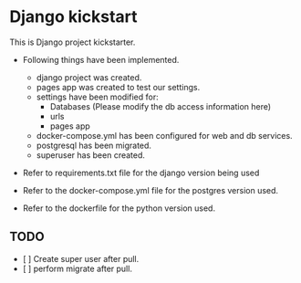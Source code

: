 # Django kickstart

This is Django project kickstarter.

- Following things have been implemented.

  - django project was created.
  - pages app was created to test our settings.
  - settings have been modified for:
    - Databases (Please modify the db access information here)
    - urls
    - pages app
  - docker-compose.yml has been configured for web and db services.
  - postgresql has been migrated.
  - superuser has been created.

- Refer to requirements.txt file for the django version being used

- Refer to the docker-compose.yml file for the postgres version used.

- Refer to the dockerfile for the python version used.

## TODO

- \[ \] Create super user after pull.
- \[ \] perform migrate after pull.
